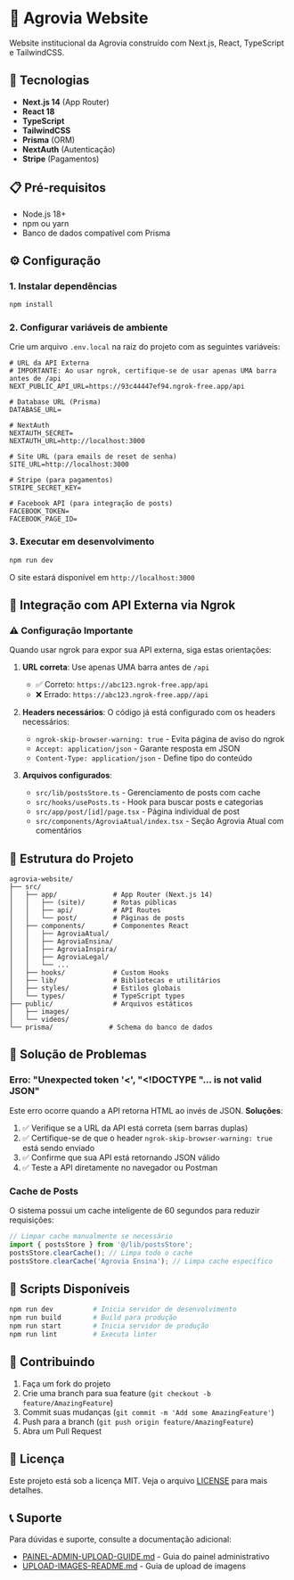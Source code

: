 # 🌾 Agrovia Website

Website institucional da Agrovia construído com Next.js, React, TypeScript e TailwindCSS.

## 🚀 Tecnologias

- **Next.js 14** (App Router)
- **React 18**
- **TypeScript**
- **TailwindCSS**
- **Prisma** (ORM)
- **NextAuth** (Autenticação)
- **Stripe** (Pagamentos)

## 📋 Pré-requisitos

- Node.js 18+ 
- npm ou yarn
- Banco de dados compatível com Prisma

## ⚙️ Configuração

### 1. Instalar dependências

```bash
npm install
```

### 2. Configurar variáveis de ambiente

Crie um arquivo `.env.local` na raiz do projeto com as seguintes variáveis:

```env
# URL da API Externa
# IMPORTANTE: Ao usar ngrok, certifique-se de usar apenas UMA barra antes de /api
NEXT_PUBLIC_API_URL=https://93c44447ef94.ngrok-free.app/api

# Database URL (Prisma)
DATABASE_URL=

# NextAuth
NEXTAUTH_SECRET=
NEXTAUTH_URL=http://localhost:3000

# Site URL (para emails de reset de senha)
SITE_URL=http://localhost:3000

# Stripe (para pagamentos)
STRIPE_SECRET_KEY=

# Facebook API (para integração de posts)
FACEBOOK_TOKEN=
FACEBOOK_PAGE_ID=
```

### 3. Executar em desenvolvimento

```bash
npm run dev
```

O site estará disponível em `http://localhost:3000`

## 🔧 Integração com API Externa via Ngrok

### ⚠️ Configuração Importante

Quando usar ngrok para expor sua API externa, siga estas orientações:

1. **URL correta**: Use apenas UMA barra antes de `/api`
   - ✅ Correto: `https://abc123.ngrok-free.app/api`
   - ❌ Errado: `https://abc123.ngrok-free.app//api`

2. **Headers necessários**: O código já está configurado com os headers necessários:
   - `ngrok-skip-browser-warning: true` - Evita página de aviso do ngrok
   - `Accept: application/json` - Garante resposta em JSON
   - `Content-Type: application/json` - Define tipo do conteúdo

3. **Arquivos configurados**:
   - `src/lib/postsStore.ts` - Gerenciamento de posts com cache
   - `src/hooks/usePosts.ts` - Hook para buscar posts e categorias
   - `src/app/post/[id]/page.tsx` - Página individual de post
   - `src/components/AgroviaAtual/index.tsx` - Seção Agrovia Atual com comentários

## 📁 Estrutura do Projeto

```
agrovia-website/
├── src/
│   ├── app/              # App Router (Next.js 14)
│   │   ├── (site)/       # Rotas públicas
│   │   ├── api/          # API Routes
│   │   └── post/         # Páginas de posts
│   ├── components/       # Componentes React
│   │   ├── AgroviaAtual/
│   │   ├── AgroviaEnsina/
│   │   ├── AgroviaInspira/
│   │   ├── AgroviaLegal/
│   │   └── ...
│   ├── hooks/            # Custom Hooks
│   ├── lib/              # Bibliotecas e utilitários
│   ├── styles/           # Estilos globais
│   └── types/            # TypeScript types
├── public/               # Arquivos estáticos
│   ├── images/
│   └── videos/
└── prisma/              # Schema do banco de dados
```

## 🐛 Solução de Problemas

### Erro: "Unexpected token '<', "<!DOCTYPE "... is not valid JSON"

Este erro ocorre quando a API retorna HTML ao invés de JSON. **Soluções**:

1. ✅ Verifique se a URL da API está correta (sem barras duplas)
2. ✅ Certifique-se de que o header `ngrok-skip-browser-warning: true` está sendo enviado
3. ✅ Confirme que sua API está retornando JSON válido
4. ✅ Teste a API diretamente no navegador ou Postman

### Cache de Posts

O sistema possui um cache inteligente de 60 segundos para reduzir requisições:

```typescript
// Limpar cache manualmente se necessário
import { postsStore } from '@/lib/postsStore';
postsStore.clearCache(); // Limpa todo o cache
postsStore.clearCache('Agrovia Ensina'); // Limpa cache específico
```

## 📝 Scripts Disponíveis

```bash
npm run dev          # Inicia servidor de desenvolvimento
npm run build        # Build para produção
npm run start        # Inicia servidor de produção
npm run lint         # Executa linter
```

## 🤝 Contribuindo

1. Faça um fork do projeto
2. Crie uma branch para sua feature (`git checkout -b feature/AmazingFeature`)
3. Commit suas mudanças (`git commit -m 'Add some AmazingFeature'`)
4. Push para a branch (`git push origin feature/AmazingFeature`)
5. Abra um Pull Request

## 📄 Licença

Este projeto está sob a licença MIT. Veja o arquivo [LICENSE](LICENSE) para mais detalhes.

## 📞 Suporte

Para dúvidas e suporte, consulte a documentação adicional:
- [PAINEL-ADMIN-UPLOAD-GUIDE.md](PAINEL-ADMIN-UPLOAD-GUIDE.md) - Guia do painel administrativo
- [UPLOAD-IMAGES-README.md](UPLOAD-IMAGES-README.md) - Guia de upload de imagens

